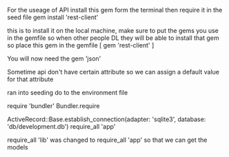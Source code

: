 For the useage of API install this gem form the terminal then require it in the seed file 
gem install 'rest-client'

this is to install it on the local machine, make sure to put the gems you use in the gemfile so when other people DL they will be able to install that gem
so place this gem in the gemfile [ gem 'rest-client' ]

You will now need the gem 'json'

Sometime api don't have certain attribute so we can assign a default value for that attribute

ran into seeding do to the environment file 

require 'bundler'
Bundler.require

ActiveRecord::Base.establish_connection(adapter: 'sqlite3', database: 'db/development.db')
require_all 'app'


require_all 'lib' was changed to require_all 'app' so that we can get the models
